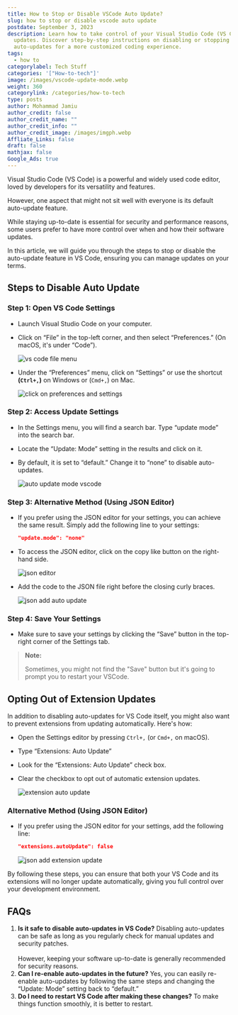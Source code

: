 ```yaml
---
title: How to Stop or Disable VSCode Auto Update?
slug: how to stop or disable vscode auto update
postdate: September 3, 2023
description: Learn how to take control of your Visual Studio Code (VS Code)
  updates. Discover step-by-step instructions on disabling or stopping
  auto-updates for a more customized coding experience.
tags:
  - how to
categorylabel: Tech Stuff
categories: '["How-to-tech"]'
image: /images/vscode-update-mode.webp
weight: 360
categorylink: /categories/how-to-tech
type: posts
author: Mohammad Jamiu
author_credit: false
author_credit_name: ""
author_credit_info: ""
author_credit_image: /images/imgph.webp
Affliate_Links: false
draft: false
mathjax: false
Google_Ads: true
---
```

Visual Studio Code (VS Code) is a powerful and widely used code editor, loved by developers for its versatility and features. 

However, one aspect that might not sit well with everyone is its default auto-update feature. 

While staying up-to-date is essential for security and performance reasons, some users prefer to have more control over when and how their software updates. 

In this article, we will guide you through the steps to stop or disable the auto-update feature in VS Code, ensuring you can manage updates on your terms.

## **Steps to Disable Auto Update**

### **Step 1: Open VS Code Settings**

* Launch Visual Studio Code on your computer.
* Click on “File” in the top-left corner, and then select “Preferences.” (On macOS, it's under “Code”).

  ![vs code file menu](/images/vscode-file-on-menu.webp "vs code file menu")
* Under the “Preferences” menu, click on “Settings” or use the shortcut **(`Ctrl+,`)** on Windows or (`Cmd+,`) on Mac.

  ![click on preferences and settings](/images/vscode-settings.webp "click on preferences and settings")

### **Step 2: Access Update Settings**

* In the Settings menu, you will find a search bar. Type “update mode” into the search bar.
* Locate the “Update: Mode” setting in the results and click on it.
* By default, it is set to “default.” Change it to “none” to disable auto-updates.

  ![auto update mode vscode](/images/vscode-update-mode.webp "auto update mode vscode")

### **Step 3: Alternative Method (Using JSON Editor)**

* If you prefer using the JSON editor for your settings, you can achieve the same result. Simply add the following line to your settings:

  ```json
  "update.mode": "none"
  ```
* To access the JSON editor, click on the copy like button on the right-hand side.

  ![json editor](/images/json-editor.webp "json editor")
* Add the code to the JSON file right before the closing curly braces.

  ![json add auto update](/images/json-add-auto-update.webp "json add auto update")

### **Step 4: Save Your Settings**

* Make sure to save your settings by clicking the “Save” button in the top-right corner of the Settings tab.

> **Note:**
>
> Sometimes, you might not find the "Save" button but it's going to prompt you to restart your VSCode.

## **Opting Out of Extension Updates**

In addition to disabling auto-updates for VS Code itself, you might also want to prevent extensions from updating automatically. Here's how:

* Open the Settings editor by pressing `Ctrl+,` (or `Cmd+,` on macOS).
* Type “Extensions: Auto Update”
* Look for the “Extensions: Auto Update” check box.
* Clear the checkbox to opt out of automatic extension updates.

  ![extension auto update](/images/extension-update-vscode.webp "extension auto update")

### **Alternative Method (Using JSON Editor)**

* If you prefer using the JSON editor for your settings, add the following line:

  ```json
  "extensions.autoUpdate": false
  ```

  ![json add extension update](/images/json-extension-update.webp "json add extension update")

By following these steps, you can ensure that both your VS Code and its extensions will no longer update automatically, giving you full control over your development environment.

## **FAQs**

1. **Is it safe to disable auto-updates in VS Code?** Disabling auto-updates can be safe as long as you regularly check for manual updates and security patches. \
   \
   However, keeping your software up-to-date is generally recommended for security reasons.
2. **Can I re-enable auto-updates in the future?** Yes, you can easily re-enable auto-updates by following the same steps and changing the “Update: Mode” setting back to “default.”
3. **Do I need to restart VS Code after making these changes?** To make things function smoothly, it is better to restart.